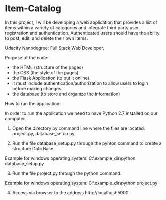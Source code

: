 # Item-Catalog
In this project, I will be developing a web application that provides a list of items within a variety of categories and integrate third party user registration and authentication. Authenticated users should have the ability to post, edit, and delete their own items.

Udacity Nanodegree: Full Stack Web Developer.

Purpose of the code:
- the HTML (structure of the pages)
- the CSS (the style of the pages)
- the Flask Application (to put it online)
- it must include authentication/authorization to allow users to login before making changes
- the database (to store and organize the information)

How to run the application:

In order to run the application we need to have Python 2.7 installed on our computer.

1) Open the directory by command line where the files are located: project.py, database_setup.py

2) Run the file database_setup.py through the pyhton command to create a structure Data Base.

Example for windows operating system: C:\example_dir\python database_setup.py

3) Run the file project.py through the python command.

Example for windows operating system: C:\example_dir\python project.py

4) Access via browser to the address http://localhost:5000

